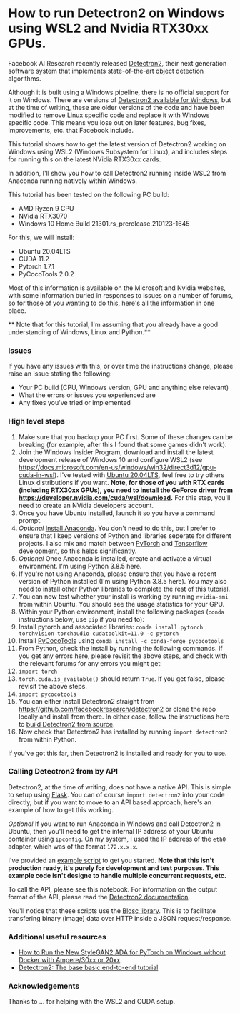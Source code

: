 # How to run Detectron2 on Windows using WSL2 and Nvidia RTX30xx GPUs.

Facebook AI Research recently released [Detectron2](https://github.com/facebookresearch/detectron2), their next generation software system that implements state-of-the-art object detection algorithms.

Although it is built using a Windows pipeline, there is no official support for it on Windows. There are versions of [Detectron2 available for Windows](https://dgmaxime.medium.com/how-to-easily-install-detectron2-on-windows-10-39186139101c), but at the time of writing, these are older versions of the code and have been modified to remove Linux specific code and replace it with Windows specific code. This means you lose out on later features, bug fixes, improvements, etc. that Facebook include.

This tutorial shows how to get the latest version of Detectron2 working on Windows using WSL2 (Windows Subsystem for Linux), and includes steps for running this on the latest NVidia RTX30xx cards.

In addition, I'll show you how to call Detectron2 running inside WSL2 from Anaconda running natively within Windows.

This tutorial has been tested on the following PC build:

* AMD Ryzen 9 CPU
* NVidia RTX3070
* Windows 10 Home Build 21301.rs_prerelease.210123-1645

For this, we will install:

* Ubuntu 20.04LTS
* CUDA 11.2
* Pytorch 1.7.1
* PyCocoTools 2.0.2

Most of this information is available on the Microsoft and Nvidia websites, with some information buried in responses to issues on a number of forums, so for those of you wanting to do this, here's all the information in one place.

** Note that for this tutorial, I'm assuming that you already have a good understanding of Windows, Linux and Python.**

### Issues

If you have any issues with this, or over time the instructions change, please raise an issue stating the following:

* Your PC build (CPU, Windows version, GPU and anything else relevant)
* What the errors or issues you experienced are
* Any fixes you've tried or implemented

### High level steps

1. Make sure that you backup your PC first. Some of these changes can be breaking (for example, after this I found that some games didn't work).
1. Join the Windows Insider Program, download and install the latest development release of Windows 10 and configure WSL2 (see https://docs.microsoft.com/en-us/windows/win32/direct3d12/gpu-cuda-in-wsl). I've tested with [Ubuntu 20.04LTS](https://www.microsoft.com/en-gb/p/ubuntu-2004-lts/9n6svws3rx71?rtc=1#activetab=pivot:overviewtab), feel free to try others Linux distributions if you want. **Note, for those of you with RTX cards (including RTX30xx GPUs), you need to install the GeForce driver from https://developer.nvidia.com/cuda/wsl/download.** For this step, you'll need to create an NVidia developers account.
1. Once you have Ubuntu installed, launch it so you have a command prompt.
1. *Optional* [Install Anaconda](https://docs.conda.io/projects/continuumio-conda/en/latest/user-guide/install/linux.html). You don't need to do this, but I prefer to ensure that I keep versions of Python and libraries seperate for different projects. I also mix and match between [PyTorch](https://pytorch.org/) and [Tensorflow](https://www.tensorflow.org/) development, so this helps significantly. 
1. *Optional* Once Anaconda is installed, create and activate a virtual environment. I'm using Python 3.8.5 here.
1. If you're not using Anaconda, please ensure that you have a recent version of Python installed (I'm using Python 3.8.5 here). You may also need to install other Python libraries to complete the rest of this tutorial.
1. You can now test whether your install is working by running `nvidia-smi` from within Ubuntu. You should see the usage statistics for your GPU.
1. Within your Python environment, install the following packages (`conda` instructions below, use `pip` if you need to):
  1. Install pytorch and associated libraries: `conda install pytorch torchvision torchaudio cudatoolkit=11.0 -c pytorch`
  1. Install [PyCocoTools](https://anaconda.org/conda-forge/pycocotools) using `conda install -c conda-forge pycocotools`
1. From Python, check the install by running the following commands. If you get any errors here, please revisit the above steps, and check with the relevant forums for any errors you might get:
  1. `import torch`
  1. `torch.cuda.is_available()` should return `True`. If you get false, please revisit the above steps.
  1. `import pycocotools`
1. You can either install Detectron2 straight from https://github.com/facebookresearch/detectron2 or clone the repo locally and install from there. In either case, follow the instructions here to [build Detectron2 from source](https://github.com/facebookresearch/detectron2/blob/master/INSTALL.md#build-detectron2-from-source).
1. Now check that Detectron2 has installed by running `import detectron2` from within Python.

If you've got this far, then Detectron2 is installed and ready for you to use.

### Calling Detectron2 from by API

Detectron2, at the time of writing, does not have a native API. This is simple to setup using [Flask](https://pypi.org/project/Flask/). You can of course `import detectron2` into your code directly, but if you want to move to an API based approach, here's an example of how to get this working.

*Optional* If you want to run Anaconda in Windows and call Detectron2 in Ubuntu, then you'll need to get the internal IP address of your Ubuntu container using `ipconfig`. On my system, I used the IP address of the `eth0` adapter, which was of the format `172.x.x.x`. 

I've provided an [example script](https://github.com/markstrefford/running-detectron2-on-windows-wsl2-rtx30xx/blob/main/web-api.py) to get you started. **Note that this isn't production ready, it's purely for development and test purposes. This example code isn't designe to handle multiple concurrent requests, etc.**

To call the API, please see this notebook. For information on the output format of the API, please read the [Detectron2 documentation](https://detectron2.readthedocs.io/en/latest/tutorials/models.html).

You'll notice that these scripts use the [Blosc library](http://python-blosc.blosc.org/). This is to facilitate transfering binary (image) data over HTTP inside a JSON request/response.

### Additional useful resources

* [How to Run the New StyleGAN2 ADA for PyTorch on Windows without Docker with Ampere/30xx or 20xx](https://www.youtube.com/watch?v=BCde68k6KXg).
* [Detectron2: The base basic end-to-end tutorial](https://towardsdatascience.com/detectron2-the-basic-end-to-end-tutorial-5ac90e2f90e3)

### Acknowledgements

Thanks to ... for helping with the WSL2 and CUDA setup.




